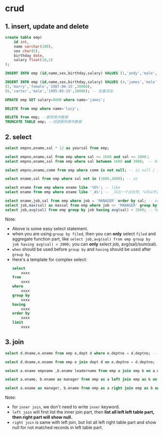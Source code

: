 # crud

## 1. insert, update and delete

```sql
create table emp(
    id int,
    name varchar(100),
    sex char(6),
    birthday date,
    salary float(10,2)
);

INSERT INTO emp (id,name,sex,birthday,salary) VALUES (1,'andy','male','1995-05-15',10000);

INSERT INTO emp (id,name,sex,birthday,salary) VALUES (4,'james','male','1985-08-10',50000),
(5,'marry','female','1987-06-15',30000),
(6,'carter','male','1995-05-15',10000); -- 批量添加

UPDATE emp SET salary=8000 where name='james';

DELETE from emp where name='lucy';

DELETE from emp; --删除表中数据
TRUNCATE TABLE emp; --彻底删除表中数据
```

## 2. select

```sql
select empno,ename,sal * 12 as yearsal from emp;

select empno,ename,sal from emp where sal >= 1600 and sal <= 3000；
select empno,ename,sal from emp where sal between 1600 and 3000;  -- btween is same with >= and <=

select empno,ename,comm from emp where comm is not null; -- is null / is not null

select ename,sal from emp where sal not in (1600,3000); -- in

select ename from emp where ename like '%O%'; -- like
select ename from emp where ename like '_A%'; -- _只占一个占位符, %可以不占或占一个或占多个占位符

select ename,job,sal from emp where job = 'MANAGER' order by sal; -- order by
select job,max(sal) as maxsal from emp where job <> 'MANAGER' group by job; -- groip by
select job,avg(sal) from emp group by job having avg(sal) > 2000; -- having
```

Note:

-   Above is some easy select statement.
-   when you are using `group by filed`, then you can **only** select `filed` and aggregate function part, like `select job,avg(sal) from emp group by job having avg(sal) > 2000;` you can **only** select job, avg(sal)/sum(sal).
-   `when` should be used before `group by` and `having` should be used after `group by`.
-   Here's a template for complex select:
    ```sql
    select 
        xxxx
    from
        xxxx
    where 
        xxxx
    group by
        xxxx
    having
        xxxx
    order by
        xxxx
    limit
        xxxx
    ```

## 3. join

```sql
select d.dname,e.ename from emp e,dept d where e.deptno = d.deptno; -- SQL92. this is same with the following but not recommend

select d.dname,e.ename from emp e join dept d on e.deptno = d.deptno; -- SQL99 (recommend) this is a inner join

select a.ename empname ,b.ename leadername from emp a join emp b on a.mgr = b.empno; -- 自连接

select a.ename, b.ename as manager from emp as a left join emp as b on a.`MGR`=b.`EMPNO`; -- left join. will list all left table part, if there's no match in right table, then right part will show null.

select a.ename as manager, b.ename from emp as a right join emp as b on a.`EMPNO`=b.`MGR`; -- right join. same with left join, but show all right part.
```

Note:

-   for `inner join`, we don't need to write `inner` keyword.
-   `left join` will first list the inner join part, then **list all left left table part, then right part will show null.**
-   `right join` is same with left join, but list all left right table part and show null for not matched records in left table part.




